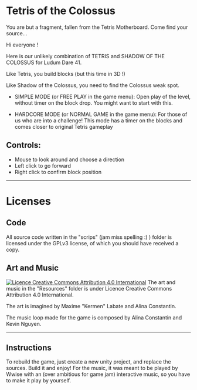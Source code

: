 # Tetris of the Colossus

You are but a fragment, fallen from the Tetris Motherboard.  Come find your source...

Hi everyone !

Here is our unlikely combination of TETRIS and SHADOW OF THE COLOSSUS for Ludum Dare 41.

Like Tetris, you build blocks (but this time in 3D !)

Like Shadow of the Colossus, you need to find the Colossus weak spot.

- SIMPLE MODE (or FREE PLAY in the game menu):
Open play of the level, without timer on the block drop. You might want to start with this.

- HARDCORE MODE (or NORMAL GAME in the game menu):
For those of us who are into a challenge! This mode has a timer on the blocks and comes closer to original Tetris gameplay

## Controls:
- Mouse to look around and choose a direction
- Left click to go forward
- Right click to confirm block position

-----

# Licenses

## Code  

All source code written in the "scrips" (jam miss spelling :) ) folder is licensed under the GPLv3 license, of which you should have received a copy.

## Art and Music

[![Licence Creative Commons Attribution 4.0 International](https://i.creativecommons.org/l/by/4.0/88x31.png)](https://creativecommons.org/licenses/by/4.0/) The art and music in the "Resources" folder is under Licence Creative Commons Attribution 4.0 International.

The art is imagined by Maxime "Kermen" Labate and Alina Constantin.

The music loop made for the game is composed by Alina Constantin and Kevin Nguyen.

-----

## Instructions

To rebuild the game, just create a new unity project, and replace the sources. Build it and enjoy!
For the music, it was meant to be played by Wwise with an (over ambitious for game jam) interactive music, so you have to make it play by yourself.

